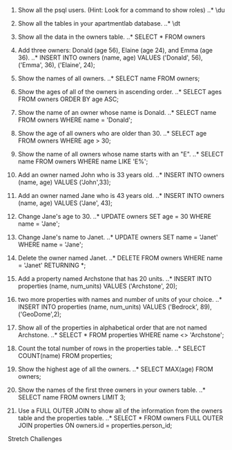 
1. Show all the psql users. (Hint: Look for a command to show roles)
..* \du

2. Show all the tables in your apartmentlab database.
..* \dt

3. Show all the data in the owners table.
..* SELECT * FROM owners

4. Add three owners: Donald (age 56), Elaine (age 24), and Emma (age 36).
..* INSERT INTO owners (name, age) VALUES ('Donald', 56), ('Emma', 36), ('Elaine', 24);

5. Show the names of all owners.
..* SELECT name FROM owners;

6. Show the ages of all of the owners in ascending order.
..* SELECT ages FROM owners ORDER BY age ASC;

7. Show the name of an owner whose name is Donald.
..* SELECT name FROM owners WHERE name = 'Donald';

8. Show the age of all owners who are older than 30.
..* SELECT age FROM owners WHERE age > 30;

9. Show the name of all owners whose name starts with an "E".
..* SELECT name FROM owners WHERE name LIKE 'E%';

10. Add an owner named John who is 33 years old.
..* INSERT INTO owners (name, age) VALUES ('John',33);

11. Add an owner named Jane who is 43 years old.
..* INSERT INTO owners (name, age) VALUES ('Jane', 43);

12. Change Jane's age to 30.
..* UPDATE owners SET age = 30 WHERE name = 'Jane';

13. Change Jane's name to Janet.
..* UPDATE owners SET name = 'Janet' WHERE name = 'Jane';

14. Delete the owner named Janet.
..* DELETE FROM owners WHERE name = 'Janet' RETURNING *;

15. Add a property named Archstone that has 20 units.
..* INSERT INTO properties (name, num_units) VALUES ('Archstone', 20);

16. two more properties with names and number of units of your choice.
..* INSERT INTO properties (name, num_units) VALUES ('Bedrock', 89), ('GeoDome',2);

17. Show all of the properties in alphabetical order that are not named Archstone.
..* SELECT * FROM properties WHERE name <> 'Archstone';

18. Count the total number of rows in the properties table.
..* SELECT COUNT(name) FROM properties;

19. Show the highest age of all the owners.
..* SELECT MAX(age) FROM owners;

20. Show the names of the first three owners in your owners table.
..* SELECT name FROM owners LIMIT 3;

21. Use a FULL OUTER JOIN to show all of the information from the owners table and the properties table.
..* SELECT * FROM owners FULL OUTER JOIN properties ON owners.id = properties.person_id;

Stretch Challenges





